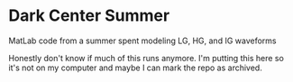 # Dark Center Summer
MatLab code from a summer spent modeling LG, HG, and IG waveforms

Honestly don't know if much of this runs anymore. I'm putting this here so it's not on my computer and maybe I can mark the repo as archived.